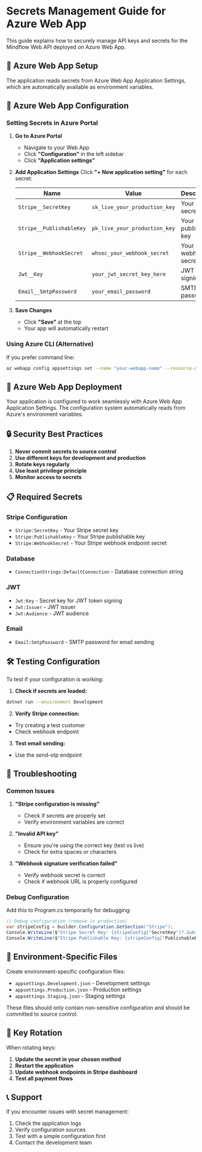 # Secrets Management Guide for Azure Web App

This guide explains how to securely manage API keys and secrets for the Mindflow Web API deployed on Azure Web App.

## 🔐 Azure Web App Setup

The application reads secrets from Azure Web App Application Settings, which are automatically available as environment variables.

## 📁 Azure Web App Configuration

### Setting Secrets in Azure Portal

1. **Go to Azure Portal**
   - Navigate to your Web App
   - Click **"Configuration"** in the left sidebar
   - Click **"Application settings"**

2. **Add Application Settings**
   Click **"+ New application setting"** for each secret:

   | **Name** | **Value** | **Description** |
   |----------|-----------|-----------------|
   | `Stripe__SecretKey` | `sk_live_your_production_key` | Your Stripe secret key |
   | `Stripe__PublishableKey` | `pk_live_your_production_key` | Your Stripe publishable key |
   | `Stripe__WebhookSecret` | `whsec_your_webhook_secret` | Your Stripe webhook secret |
   | `Jwt__Key` | `your_jwt_secret_key_here` | JWT signing key |
   | `Email__SmtpPassword` | `your_email_password` | SMTP password |

3. **Save Changes**
   - Click **"Save"** at the top
   - Your app will automatically restart

### Using Azure CLI (Alternative)

If you prefer command line:

```bash
az webapp config appsettings set --name "your-webapp-name" --resource-group "your-resource-group" --settings "Stripe__SecretKey=sk_live_your_production_key"
```

## 🚀 Azure Web App Deployment

Your application is configured to work seamlessly with Azure Web App Application Settings. The configuration system automatically reads from Azure's environment variables.

## 🔒 Security Best Practices

1. **Never commit secrets to source control**
2. **Use different keys for development and production**
3. **Rotate keys regularly**
4. **Use least privilege principle**
5. **Monitor access to secrets**

## 📋 Required Secrets

### Stripe Configuration
- `Stripe:SecretKey` - Your Stripe secret key
- `Stripe:PublishableKey` - Your Stripe publishable key
- `Stripe:WebhookSecret` - Your Stripe webhook endpoint secret

### Database
- `ConnectionStrings:DefaultConnection` - Database connection string

### JWT
- `Jwt:Key` - Secret key for JWT token signing
- `Jwt:Issuer` - JWT issuer
- `Jwt:Audience` - JWT audience

### Email
- `Email:SmtpPassword` - SMTP password for email sending

## 🛠️ Testing Configuration

To test if your configuration is working:

1. **Check if secrets are loaded:**
```bash
dotnet run --environment Development
```

2. **Verify Stripe connection:**
- Try creating a test customer
- Check webhook endpoint

3. **Test email sending:**
- Use the send-otp endpoint

## 🔧 Troubleshooting

### Common Issues

1. **"Stripe configuration is missing"**
   - Check if secrets are properly set
   - Verify environment variables are correct

2. **"Invalid API key"**
   - Ensure you're using the correct key (test vs live)
   - Check for extra spaces or characters

3. **"Webhook signature verification failed"**
   - Verify webhook secret is correct
   - Check if webhook URL is properly configured

### Debug Configuration

Add this to Program.cs temporarily for debugging:
```csharp
// Debug configuration (remove in production)
var stripeConfig = builder.Configuration.GetSection("Stripe");
Console.WriteLine($"Stripe Secret Key: {stripeConfig["SecretKey"]?.Substring(0, 7)}...");
Console.WriteLine($"Stripe Publishable Key: {stripeConfig["PublishableKey"]?.Substring(0, 7)}...");
```

## 📝 Environment-Specific Files

Create environment-specific configuration files:

- `appsettings.Development.json` - Development settings
- `appsettings.Production.json` - Production settings
- `appsettings.Staging.json` - Staging settings

These files should only contain non-sensitive configuration and should be committed to source control.

## 🔄 Key Rotation

When rotating keys:

1. **Update the secret in your chosen method**
2. **Restart the application**
3. **Update webhook endpoints in Stripe dashboard**
4. **Test all payment flows**

## 📞 Support

If you encounter issues with secret management:

1. Check the application logs
2. Verify configuration sources
3. Test with a simple configuration first
4. Contact the development team
